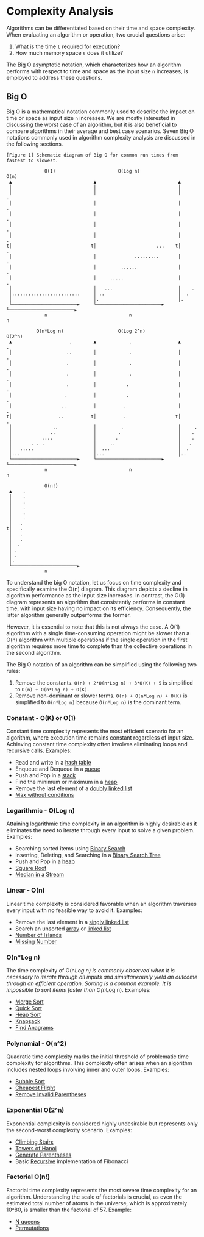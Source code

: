 # Complexity Analysis

Algorithms can be differentiated based on their time and space complexity. When evaluating an algorithm or operation, two crucial questions arise:

1. What is the time `t` required for execution?
2. How much memory space `s` does it utilize?

The Big O asymptotic notation, which characterizes how an algorithm performs with respect to time and space as the input size `n` increases, is employed to address these questions.

## Big O

Big O is a mathematical notation commonly used to describe the impact on time or space as input size `n` increases. We are mostly interested in discussing the worst case of an algorithm, but it is also beneficial to compare algorithms in their average and best case scenarios. Seven Big O notations commonly used in algorithm complexity analysis are discussed in the following sections.

```ASCII
[Figure 1] Schematic diagram of Big O for common run times from fastest to slowest.

              O(1)                       O(Log n)                         O(n)
 ▲                              ▲                              ▲
 │                              │                              │
 │                              │                              │                      .
 │                              │                              │                    .
 │                              │                              │                  .
 │                              │                              │                .
 │                              │                              │              .
t│                             t│                      ...    t│            .
 │                              │              .........       │          .
 │                              │         ......               │        .
 │                              │     .....                    │      .
 │                              │   ...                        │    .
 │.........................     │ ..                           │  .
 │                              │.                             │.
 └────────────────────────►     └────────────────────────►     └────────────────────────►
              n                              n                              n

           O(n*Log n)                    O(Log 2^n)                       O(2^n)
 ▲                     .        ▲            .                 ▲        .
 │                    ..        │            .                 │        .
 │                    .         │            .                 │        .
 │                    .         │            .                 │        .
 │                    .         │           .                  │        .
 │                   .          │           .                  │       .
 │                  ..          │          .                   │       .
t│                 ..          t│          .                  t│      .
 │               ..             │         .                    │     .
 │              ..              │        .                     │    .
 │           ....               │       .                      │    .
 │       . . .                  │     ..                       │   .
 │   .....                      │  ...                         │  .
 │...                           │...                           │..
 └────────────────────────►     └────────────────────────►     └────────────────────────►
              n                              n                              n

              O(n!)
 ▲    .
 │    .
 │    .
 │    .
 │    .
 │    .
 │   .
t│   .
 │   .
 │   .
 │  .
 │ .
 │ .
 │.
 └────────────────────────►
              n
```

To understand the big O notation, let us focus on time complexity and specifically examine the O(n) diagram. This diagram depicts a decline in algorithm performance as the input size increases. In contrast, the O(1) diagram represents an algorithm that consistently performs in constant time, with input size having no impact on its efficiency. Consequently, the latter algorithm generally outperforms the former.

However, it is essential to note that this is not always the case. A O(1) algorithm with a single time-consuming operation might be slower than a O(n) algorithm with multiple operations if the single operation in the first algorithm requires more time to complete than the collective operations in the second algorithm.

The Big O notation of an algorithm can be simplified using the following two rules:

1. Remove the constants. `O(n) + 2*O(n*Log n) + 3*O(K) + 5` is simplified to `O(n) + O(n*Log n) + O(K)`.
2. Remove non-dominant or slower terms. `O(n) + O(n*Log n) + O(K)` is simplified to `O(n*Log n)` because `O(n*Log n)` is the dominant term.

### Constant - O(K) or O(1)

Constant time complexity represents the most efficient scenario for an algorithm, where execution time remains constant regardless of input size. Achieving constant time complexity often involves eliminating loops and recursive calls. Examples:

* Read and write in a [hash table](./hashtable/README.md)
* Enqueue and Dequeue in a [queue](./queue/README.md)
* Push and Pop in a [stack](./stack/README.md)
* Find the minimum or maximum in a [heap](./heap/README.md)
* Remove the last element of a [doubly linked list](./linkedlist/README.md)
* [Max without conditions](./bit/max_function_without_conditions.go)

### Logarithmic - O(Log n)

Attaining logarithmic time complexity in an algorithm is highly desirable as it eliminates the need to iterate through every input to solve a given problem. Examples:

* Searching sorted items using [Binary Search](./dnc/binary_search.go)
* Inserting, Deleting, and Searching in a [Binary Search Tree](./tree/README.md)
* Push and Pop in a [heap](./heap/README.md)
* [Square Root](./dnc/square_root.go)
* [Median in a Stream](./heap/median_in_a_stream.go)

### Linear - O(n)

Linear time complexity is considered favorable when an algorithm traverses every input with no feasible way to avoid it. Examples:

* Remove the last element in a [singly linked list](./linkedlist/README.md)
* Search an unsorted [array](./array/README.md) or [linked list](./linkedlist/README.md)
* [Number of Islands](./graph/number_of_islands.go)
* [Missing Number](./hashtable/missing_number.go)

### O(n*Log n)

The time complexity of O(n*Log n) is commonly observed when it is necessary to iterate through all inputs and simultaneously yield an outcome through an efficient operation. Sorting is a common example. It is impossible to sort items faster than O(n*Log n). Examples:

* [Merge Sort](./dnc/merge_sort.go)
* [Quick Sort](./dnc/quick_sort.go)
* [Heap Sort](./heap/heap_sort.go)
* [Knapsack](./greedy/knapsack.go)
* [Find Anagrams](./hashtable/find_anagrams.go)

### Polynomial - O(n^2)

Quadratic time complexity marks the initial threshold of problematic time complexity for algorithms. This complexity often arises when an algorithm includes nested loops involving inner and outer loops. Examples:

* [Bubble Sort](./array/bubble_sort.go)
* [Cheapest Flight](./graph/cheapest_flights.go)
* [Remove Invalid Parentheses](./graph/remove_invalid_parentheses.go)

### Exponential O(2^n)

Exponential complexity is considered highly undesirable but represents only the second-worst complexity scenario. Examples:

* [Climbing Stairs](./recursion/climbing_stairs.go)
* [Towers of Hanoi](./dnc/towers_of_hanoi.go)
* [Generate Parentheses](./backtracking/generate_parentheses.go)
* Basic [Recursive](./recursion/README.md) implementation of Fibonacci

### Factorial O(n!)

Factorial time complexity represents the most severe time complexity for an algorithm. Understanding the scale of factorials is crucial, as even the estimated total number of atoms in the universe, which is approximately 10^80, is smaller than the factorial of 57. Example:

* [N queens](./backtracking/n_queens.go)
* [Permutations](./backtracking/permutations.go)
